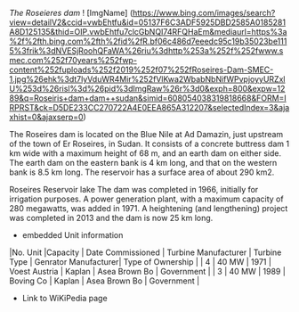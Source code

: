 

*The Roseieres dam*
! [ImgName] (https://www.bing.com/images/search?view=detailV2&ccid=vwbEhtfu&id=05137F6C3ADF5925DBD2585A0185281A8D125135&thid=OIP.vwbEhtfu7clcGbNQI74RFQHaEm&mediaurl=https%3a%2f%2fth.bing.com%2fth%2fid%2fR.bf06c486d7eeedc95c19b35023be1115%3frik%3dNVESjRoohQFaWA%26riu%3dhttp%253a%252f%252fwww.smec.com%252f70years%252fwp-content%252fuploads%252f2019%252f07%252fRoseires-Dam-SMEC-1.jpg%26ehk%3dt7lyVduWR4Mir%252fVlKwa2WbabNbNifWPvpjoyyURZxlU%253d%26risl%3d%26pid%3dImgRaw%26r%3d0&exph=800&expw=1289&q=Roseiris+dam+dam++sudan&simid=608054038319818668&FORM=IRPRST&ck=D5DE233CC270722A4E0EEA865A312207&selectedIndex=3&ajaxhist=0&ajaxserp=0)

The Roseires dam is located on the Blue Nile at Ad Damazin, just upstream of the town of Er Roseires, in Sudan. 
It consists of a concrete buttress dam 1 km wide with a maximum height of 68 m, and an earth dam on either side. 
The earth dam on the eastern bank is 4 km long, and that on the western bank is 8.5 km long. The reservoir has a surface area of about 290 km2.

Roseires Reservoir lake
The dam was completed in 1966, initially for irrigation purposes. A power generation plant, with a maximum capacity of 280 megawatts, was added in 1971. 
A heightening (and lengthening) project was completed in 2013 and the dam is now 25 km long.

* embedded Unit information 

|No. Unit  |Capacity  | Date Commissioned  | Turbine Manufacturer  | Turbine Type  | Genrator Manufacturer| Type of Ownership |
| 4        |   40 MW  |       1971         |    Voest Austria      |  Kaplan       |      Asea Brown Bo   |    Government     |
| 3        |   40 MW  |       1989         |    Boving Co          |  Kaplan       |     Asea Brown Bo    |     Government    |
 
* Link to WiKiPedia page 




